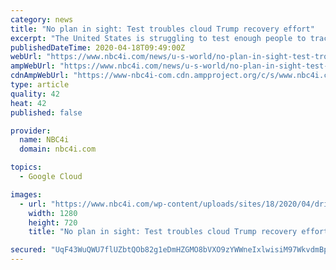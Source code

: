 ```yaml
---
category: news
title: "No plan in sight: Test troubles cloud Trump recovery effort"
excerpt: "The United States is struggling to test enough people to track and control the spread of the novel coronavirus, a crucial first step to reopening parts of the"
publishedDateTime: 2020-04-18T09:49:00Z
webUrl: "https://www.nbc4i.com/news/u-s-world/no-plan-in-sight-test-troubles-cloud-trump-recovery-effort/"
ampWebUrl: "https://www.nbc4i.com/news/u-s-world/no-plan-in-sight-test-troubles-cloud-trump-recovery-effort/amp/"
cdnAmpWebUrl: "https://www-nbc4i-com.cdn.ampproject.org/c/s/www.nbc4i.com/news/u-s-world/no-plan-in-sight-test-troubles-cloud-trump-recovery-effort/amp/"
type: article
quality: 42
heat: 42
published: false

provider:
  name: NBC4i
  domain: nbc4i.com

topics:
  - Google Cloud

images:
  - url: "https://www.nbc4i.com/wp-content/uploads/sites/18/2020/04/drive-in-test.jpg?w=1280&h=720&crop=1"
    width: 1280
    height: 720
    title: "No plan in sight: Test troubles cloud Trump recovery effort"

secured: "UqF43WuQWU7flUZbtQOb82g1eDmHZGMO8bVXO9zYWWneIxlwisiM97WkvdmBpURRZHwJaudVre9JAfb2v8xrNsRKOfrvgqeNCLlyCtfxvYrI1Bsek3eeBzRU5oO7zWJ0EInMl+fZmdZYHUsIMp1Ndhsml9oNgSD+C4ZlfUcn371UwETldhwWJyETVlCvYc2Vc3NSkgCQ6GsqwvOp6ExMAtasnmXHJjrGiV6pg45Disv9e4NwJJTDfklhTEK/PgxciIxa+O9UKBdwjdpNKG7+AtdMXbRIoTCZvNHVc1DuWpd+Ul9PO86sgJfCT5OcTjdR;JJr8v8gnrp3XWHscVFJHHQ=="
---
```


